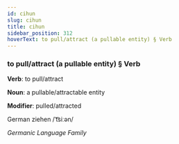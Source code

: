 ```yaml
---
id: cihun
slug: cihun
title: cihun
sidebar_position: 312
hoverText: to pull/attract (a pullable entity) § Verb
---
```


### to pull/attract (a pullable entity) § Verb

**Verb**: to pull/attract

**Noun**: a pullable/attractable entity

**Modifier**: pulled/attracted

German ziehen /ˈt͡siːən/

*Germanic Language Family*